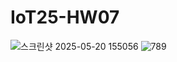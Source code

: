 # IoT25-HW07
![스크린샷 2025-05-20 155056](https://github.com/user-attachments/assets/38972040-4cc5-4a58-ad21-268f091687fe)
![789](https://github.com/user-attachments/assets/f7e20d14-447a-4a03-a72d-a0bfa3d18a11)
